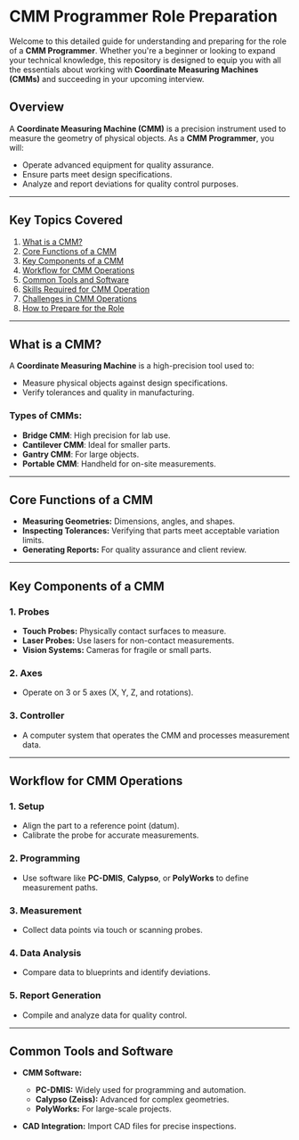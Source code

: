 # CMM Programmer Role Preparation

Welcome to this detailed guide for understanding and preparing for the role of a **CMM Programmer**. Whether you're a beginner or looking to expand your technical knowledge, this repository is designed to equip you with all the essentials about working with **Coordinate Measuring Machines (CMMs)** and succeeding in your upcoming interview.

## Overview
A **Coordinate Measuring Machine (CMM)** is a precision instrument used to measure the geometry of physical objects. As a **CMM Programmer**, you will:

- Operate advanced equipment for quality assurance.
- Ensure parts meet design specifications.
- Analyze and report deviations for quality control purposes.

---

## Key Topics Covered

1. [What is a CMM?](#what-is-a-cmm)
2. [Core Functions of a CMM](#core-functions-of-a-cmm)
3. [Key Components of a CMM](#key-components-of-a-cmm)
4. [Workflow for CMM Operations](#workflow-for-cmm-operations)
5. [Common Tools and Software](#common-tools-and-software)
6. [Skills Required for CMM Operation](#skills-required-for-cmm-operation)
7. [Challenges in CMM Operations](#challenges-in-cmm-operations)
8. [How to Prepare for the Role](#how-to-prepare-for-the-role)

---

## What is a CMM?
A **Coordinate Measuring Machine** is a high-precision tool used to:

- Measure physical objects against design specifications.
- Verify tolerances and quality in manufacturing.

### Types of CMMs:
- **Bridge CMM**: High precision for lab use.
- **Cantilever CMM**: Ideal for smaller parts.
- **Gantry CMM**: For large objects.
- **Portable CMM**: Handheld for on-site measurements.

---

## Core Functions of a CMM
- **Measuring Geometries:** Dimensions, angles, and shapes.
- **Inspecting Tolerances:** Verifying that parts meet acceptable variation limits.
- **Generating Reports:** For quality assurance and client review.

---

## Key Components of a CMM

### 1. **Probes**
- **Touch Probes:** Physically contact surfaces to measure.
- **Laser Probes:** Use lasers for non-contact measurements.
- **Vision Systems:** Cameras for fragile or small parts.

### 2. **Axes**
- Operate on 3 or 5 axes (X, Y, Z, and rotations).

### 3. **Controller**
- A computer system that operates the CMM and processes measurement data.

---

## Workflow for CMM Operations

### 1. **Setup**
- Align the part to a reference point (datum).
- Calibrate the probe for accurate measurements.

### 2. **Programming**
- Use software like **PC-DMIS**, **Calypso**, or **PolyWorks** to define measurement paths.

### 3. **Measurement**
- Collect data points via touch or scanning probes.

### 4. **Data Analysis**
- Compare data to blueprints and identify deviations.

### 5. **Report Generation**
- Compile and analyze data for quality control.

---

## Common Tools and Software

- **CMM Software:**
  - **PC-DMIS:** Widely used for programming and automation.
  - **Calypso (Zeiss):** Advanced for complex geometries.
  - **PolyWorks:** For large-scale projects.

- **CAD Integration:** Import CAD files for precise inspections.


